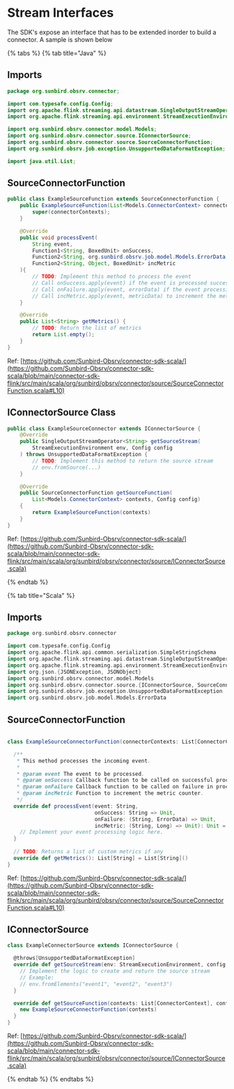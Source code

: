 # Stream Interfaces

The SDK's expose an interface that has to be extended inorder to build a connector. A sample is shown below



{% tabs %}
{% tab title="Java" %}
## Imports

```java
package org.sunbird.obsrv.connector;

import com.typesafe.config.Config;
import org.apache.flink.streaming.api.datastream.SingleOutputStreamOperator;
import org.apache.flink.streaming.api.environment.StreamExecutionEnvironment;

import org.sunbird.obsrv.connector.model.Models;
import org.sunbird.obsrv.connector.source.IConnectorSource;
import org.sunbird.obsrv.connector.source.SourceConnectorFunction;
import org.sunbird.obsrv.job.exception.UnsupportedDataFormatException;

import java.util.List;
```

## SourceConnectorFunction

```java
public class ExampleSourceFunction extends SourceConnectorFunction {
    public ExampleSourceFunction(List<Models.ConnectorContext> connectorContexts) {
        super(connectorContexts);
    }

    @Override
    public void processEvent(
        String event, 
        Function1<String, BoxedUnit> onSuccess, 
        Function2<String, org.sunbird.obsrv.job.model.Models.ErrorData, BoxedUnit> onFailure, 
        Function2<String, Object, BoxedUnit> incMetric
    ){
        // TODO: Implement this method to process the event
        // Call onSuccess.apply(event) if the event is processed successfully
        // Call onFailure.apply(event, errorData) if the event processing fails
        // Call incMetric.apply(event, metricData) to increment the metric
    }

    @Override
    public List<String> getMetrics() {
        // TODO: Return the list of metrics
        return List.empty();
    }
}
```

Ref: [https://github.com/Sunbird-Obsrv/connector-sdk-scala/](https://github.com/Sunbird-Obsrv/connector-sdk-scala/blob/main/connector-sdk-flink/src/main/scala/org/sunbird/obsrv/connector/source/SourceConnectorFunction.scala#L10)

## IConnectorSource Class

```java
public class ExampleSourceConnector extends IConnectorSource {
    @Override
    public SingleOutputStreamOperator<String> getSourceStream(
        StreamExecutionEnvironment env, Config config
    ) throws UnsupportedDataFormatException {
        // TODO: Implement this method to return the source stream
        // env.fromSource(...)
    }

    @Override
    public SourceConnectorFunction getSourceFunction(
        List<Models.ConnectorContext> contexts, Config config) 
    {
        return ExampleSourceFunction(contexts)
    }
}
```

Ref: [https://github.com/Sunbird-Obsrv/connector-sdk-scala/](https://github.com/Sunbird-Obsrv/connector-sdk-scala/blob/main/connector-sdk-flink/src/main/scala/org/sunbird/obsrv/connector/source/IConnectorSource.scala)


{% endtab %}

{% tab title="Scala" %}
## Imports

```scala
package org.sunbird.obsrv.connector

import com.typesafe.config.Config
import org.apache.flink.api.common.serialization.SimpleStringSchema
import org.apache.flink.streaming.api.datastream.SingleOutputStreamOperator
import org.apache.flink.streaming.api.environment.StreamExecutionEnvironment
import org.json.{JSONException, JSONObject}
import org.sunbird.obsrv.connector.model.Models
import org.sunbird.obsrv.connector.source.{IConnectorSource, SourceConnector, SourceConnectorFunction}
import org.sunbird.obsrv.job.exception.UnsupportedDataFormatException
import org.sunbird.obsrv.job.model.Models.ErrorData
```

## SourceConnectorFunction

```scala

class ExampleSourceConnectorFunction(connectorContexts: List[ConnectorContext]) extends SourceConnectorFunction(connectorContexts) {

  /**
   * This method processes the incoming event.
   *
   * @param event The event to be processed.
   * @param onSuccess Callback function to be called on successful processing of the event.
   * @param onFailure Callback function to be called on failure in processing the event.
   * @param incMetric Function to increment the metric counter.
   */
  override def processEvent(event: String, 
                            onSuccess: String => Unit, 
                            onFailure: (String, ErrorData) => Unit, 
                            incMetric: (String, Long) => Unit): Unit = {
    // Implement your event processing logic here.
  }
  
  // TODO: Returns a list of custom metrics if any
  override def getMetrics(): List[String] = List[String]()
}
```

Ref: [https://github.com/Sunbird-Obsrv/connector-sdk-scala/](https://github.com/Sunbird-Obsrv/connector-sdk-scala/blob/main/connector-sdk-flink/src/main/scala/org/sunbird/obsrv/connector/source/SourceConnectorFunction.scala#L10)

## IConnectorSource

```scala
class ExampleConnectorSource extends IConnectorSource {

  @throws[UnsupportedDataFormatException]
  override def getSourceStream(env: StreamExecutionEnvironment, config: Config): SingleOutputStreamOperator[String] = {
    // Implement the logic to create and return the source stream
    // Example:
    // env.fromElements("event1", "event2", "event3")
  }

  override def getSourceFunction(contexts: List[ConnectorContext], config: Config): SourceConnectorFunction = {
    new ExampleSourceConnectorFunction(contexts)
  }
}
```

Ref: [https://github.com/Sunbird-Obsrv/connector-sdk-scala/](https://github.com/Sunbird-Obsrv/connector-sdk-scala/blob/main/connector-sdk-flink/src/main/scala/org/sunbird/obsrv/connector/source/IConnectorSource.scala)


{% endtab %}
{% endtabs %}

















